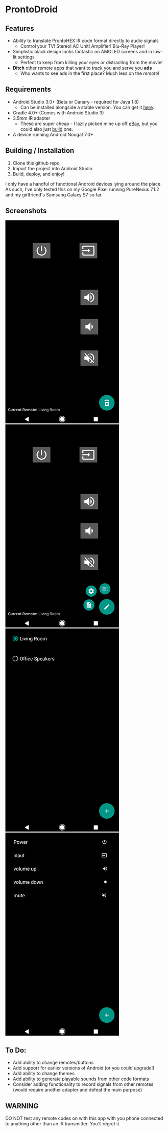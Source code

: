# ProntoDroid

## Features
* Ability to translate ProntoHEX IR code format directly to audio signals
  * Control your TV! Stereo! AC Unit! Amplifier! Blu-Ray Player!
* Simplistic black design looks fantastic on AMOLED screens and in low-lit settings
  * Perfect to keep from killing your eyes or distracting from the movie!
* **Ditch** other remote apps that want to track you and serve you **ads**
  * Who wants to see ads in the first place? Much less on the _remote_!

## Requirements
* Android Studio 3.0+ (Beta or Canary - required for Java 1.8)
  * Can be installed alongside a stable version. You can get it [here](https://developer.android.com/studio/preview/index.html).
* Gradle 4.0+ (Comes with Android Studio 3)
* 3.5mm IR adapter
  * These are super cheap - I lazily picked mine up off [eBay](https://www.ebay.com/itm/351790827736), but you could also just [build](https://electronics.stackexchange.com/questions/56540/ir-audio-receiver-and-transmitter) one.
* A device running Android Nougat 7.0+

## Building / Installation
1. Clone this github repo
2. Import the project into Android Studio
3. Build, deploy, and enjoy!

I only have a handful of functional Android devices lying around the place.
As such, I've only tested this on my Google Pixel running PureNexus 7.1.2 and my girlfriend's Samsung Galaxy S7 so far.

## Screenshots
![Screenshot 1](/doc/Screen1.png)
![Screenshot 2](/doc/Screen2.png)
![Screenshot 3](/doc/Screen3.png)
![Screenshot 4](/doc/Screen4.png)

## To Do:

* Add ability to change remotes/buttons
* Add support for earlier versions of Android (or you could upgrade!)
* Add ability to change themes.
* Add ability to generate playable sounds from other code formats
* Consider adding functionality to record signals from other remotes (would require another adapter and defeat the main purpose)

## WARNING
DO NOT test any remote codes on with this app with you phone connected to anything other than an IR transmitter.
You'll regret it.
